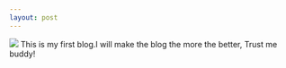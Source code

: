 ```yaml
---
layout: post
---
```

<img src="/images/fulls/04.jpg" class="fit image"> This is my first blog.I will make the blog the more the better, Trust me buddy!